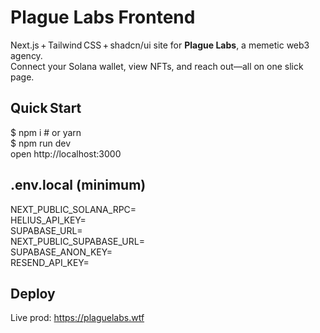 # Plague Labs Frontend

Next.js + Tailwind CSS + shadcn/ui site for **Plague Labs**, a memetic web3 agency.  
Connect your Solana wallet, view NFTs, and reach out—all on one slick page.

## Quick Start
$ npm i  # or yarn  
$ npm run dev  
open http://localhost:3000  

## .env.local (minimum)
NEXT_PUBLIC_SOLANA_RPC=  
HELIUS_API_KEY=  
SUPABASE_URL=  
NEXT_PUBLIC_SUPABASE_URL=  
SUPABASE_ANON_KEY=  
RESEND_API_KEY=  

## Deploy
Live prod: https://plaguelabs.wtf  
